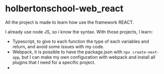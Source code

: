 # holbertonschool-web_react

All the project is made to learn how use the framework REACT.

I already use node JS, so i know the syntax. With those projects, I learn:
- Typescript, to give to each function the type of each variables and return, and avoid some issues with my code.
- Webpack, it is possible to have the package.json with ``` npx create-next-app ```, but I can make my own configuration with webpack and install all plugins that I need for a specific project.
- 
